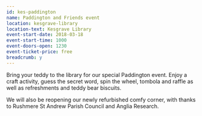 ```yaml
---
id: kes-paddington
name: Paddington and Friends event
location: kesgrave-library
location-text: Kesgrave Library
event-start-date: 2018-03-18
event-start-time: 1000
event-doors-open: 1230
event-ticket-price: free
breadcrumb: y
---
```


Bring your teddy to the library for our special Paddington event. Enjoy a craft activity, guess the secret word, spin the wheel, tombola and raffle as well as refreshments and teddy bear biscuits.

We will also be reopening our newly refurbished comfy corner, with thanks to Rushmere St Andrew Parish Council and Anglia Research.
